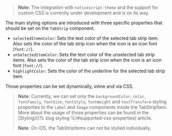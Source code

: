 > **Note**: The integration with `nativescript-theme` and the support for custom CSS is currently under development and is on its way.

The main styling options are introduced with three specific properties that should be set on the `TabStrip` component.

* `selectedItemnColor`: Sets the text color of the selected tab strip item. Also sets the color of the tab strip icon when the icon is an icon font (`font://`).
* `unSelectedItemColor`: Sets the text color of the unselected tab strip items. Also sets the color of the tab strip icon when the icon is an icon font (`font://`).
* `highlightColor`: Sets the color of the underline for the selected tab strip item.

Those properties can be set dynamically, inline and via CSS.

<snippet id='tabs-theming-css-ng'/>

> **Note**: Currently, we can set only the `backgroundColor`, `color`, `fontFamily`, `fontSize`, `fontStyle`, `fontWeight` and `textTransform` styling properties to the `Label` and `Image` components inside the TabStripItem. More about the usage of those properties can be found in the [Styling]({% slug styling %}#supported-css-properties) article.
>
> **Note**: On iOS, the TabStripItems can not be stylied individually.
